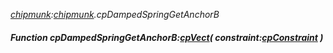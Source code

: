 _[chipmunk](../../modules/chipmunk/chipmunk-module.md):[chipmunk](../../modules/chipmunk/chipmunk-module.md).cpDampedSpringGetAnchorB_
##### Function cpDampedSpringGetAnchorB:[cpVect](../../modules/chipmunk/chipmunk-cpvect.md)( constraint:[cpConstraint](../../modules/chipmunk/chipmunk-cpconstraint.md) )
